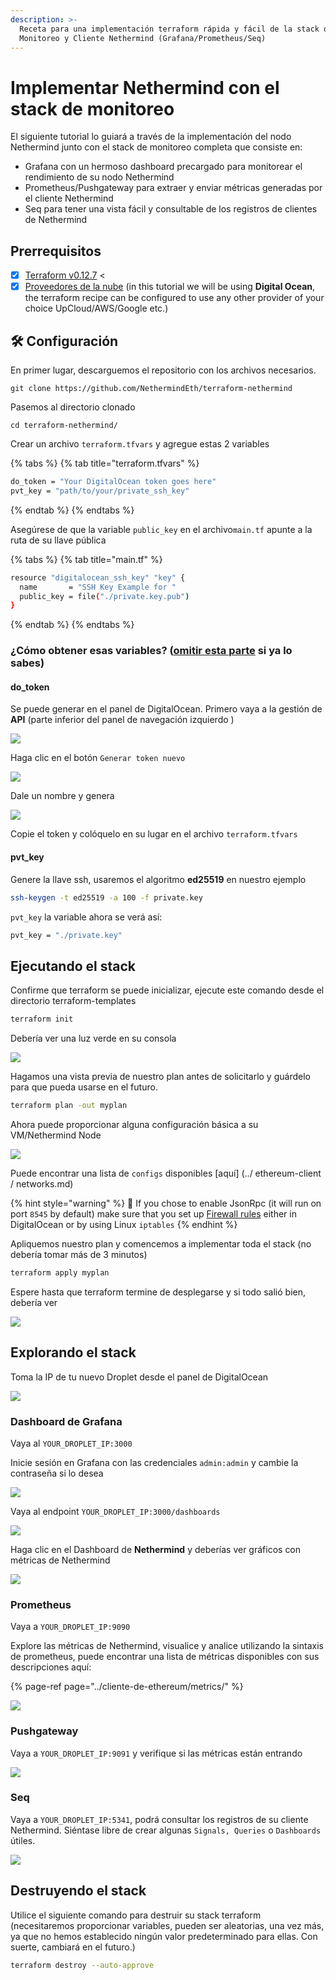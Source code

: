 ```yaml
---
description: >-
  Receta para una implementación terraform rápida y fácil de la stack de
  Monitoreo y Cliente Nethermind (Grafana/Prometheus/Seq)
---
```


# Implementar Nethermind con el stack de monitoreo

El siguiente tutorial lo guiará a través de la implementación del nodo Nethermind junto con el stack de monitoreo completa que consiste en:

* Grafana con un hermoso dashboard precargado para monitorear el rendimiento de su nodo Nethermind
* Prometheus/Pushgateway para extraer y enviar métricas generadas por el cliente Nethermind
* Seq para tener una vista fácil y consultable de los registros de clientes de Nethermind

## Prerrequisitos

* [x] [Terraform v0.12.7](https://www.terraform.io/downloads.html) &lt; 
* [x] [Proveedores de la nube](cloud-providers/) \(in this tutorial we will be using **Digital Ocean**, the terraform recipe can be configured to use any other provider of your choice UpCloud/AWS/Google etc.\)

## 🛠 Configuración

En primer lugar, descarguemos el repositorio con los archivos necesarios.

```text
git clone https://github.com/NethermindEth/terraform-nethermind
```

Pasemos al directorio clonado

```text
cd terraform-nethermind/
```

Crear un archivo `terraform.tfvars` y agregue estas 2 variables

{% tabs %}
{% tab title="terraform.tfvars" %}
```bash
do_token = "Your DigitalOcean token goes here"
pvt_key = "path/to/your/private_ssh_key"
```
{% endtab %}
{% endtabs %}

Asegúrese de que la variable `public_key` en el archivo`main.tf` apunte a la ruta de su llave pública

{% tabs %}
{% tab title="main.tf" %}
```bash
resource "digitalocean_ssh_key" "key" {
  name       = "SSH Key Example for "
  public_key = file("./private.key.pub")
}
```
{% endtab %}
{% endtabs %}

### ¿Cómo obtener esas variables?  \([omitir esta parte](deploy-nethermind-with-monitoring-stack.md#run-the-stack) si ya lo sabes\)

#### do\_token

Se puede generar en el panel de DigitalOcean. Primero vaya a la gestión de **API** \(parte inferior del panel de navegación izquierdo \)

![](../.gitbook/assets/image%20%2843%29.png)

Haga clic en el botón `Generar token nuevo`

![](../.gitbook/assets/image%20%2847%29.png)

Dale un nombre y genera

![](../.gitbook/assets/image%20%2842%29.png)

Copie el token y colóquelo en su lugar en el archivo `terraform.tfvars`

#### pvt\_key

Genere la llave ssh, usaremos el algoritmo **ed25519** en nuestro ejemplo

```bash
ssh-keygen -t ed25519 -a 100 -f private.key
```

`pvt_key` la variable ahora se verá así:

```bash
pvt_key = "./private.key"
```

## Ejecutando el stack

Confirme que terraform se puede inicializar, ejecute este comando desde el directorio terraform-templates

```bash
terraform init
```

Debería ver una luz verde en su consola

![](../.gitbook/assets/image%20%2850%29.png)

Hagamos una vista previa de nuestro plan antes de solicitarlo y guárdelo para que pueda usarse en el futuro.

```bash
terraform plan -out myplan
```

Ahora puede proporcionar alguna configuración básica a su VM/Nethermind Node

![](../.gitbook/assets/image%20%2855%29.png)

Puede encontrar una lista de `configs` disponibles \[aquí\] \(../ ethereum-client / networks.md\)

{% hint style="warning" %}
🧯 If you chose to enable JsonRpc \(it will run on port `8545` by default\) make sure that you set up [Firewall rules](../primeros-pasos-con-nethermind/firewall-configuration.md) either in DigitalOcean or by using Linux `iptables`
{% endhint %}

Apliquemos nuestro plan y comencemos a implementar toda el stack \(no debería tomar más de 3 minutos\)

```bash
terraform apply myplan
```

Espere hasta que terraform termine de desplegarse y si todo salió bien, debería ver

![](../.gitbook/assets/image%20%2854%29.png)

## Explorando el stack

Toma la IP de tu nuevo Droplet desde el panel de DigitalOcean

![](../.gitbook/assets/image%20%2852%29.png)

### Dashboard de Grafana

Vaya al `YOUR_DROPLET_IP:3000`

Inicie sesión en Grafana con las credenciales `admin:admin` y cambie la contraseña si lo desea

![](../.gitbook/assets/image%20%2841%29.png)

Vaya al endpoint `YOUR_DROPLET_IP:3000/dashboards`

![](../.gitbook/assets/image%20%2840%29.png)

Haga clic en el Dashboard de  **Nethermind**  y deberías ver gráficos con métricas de Nethermind

![](../.gitbook/assets/image%20%2848%29.png)

### Prometheus

Vaya a `YOUR_DROPLET_IP:9090`

Explore las métricas de Nethermind, visualice y analice utilizando la sintaxis de prometheus, puede encontrar una lista de métricas disponibles con sus descripciones aquí:

{% page-ref page="../cliente-de-ethereum/metrics/" %}

![](../.gitbook/assets/image%20%2851%29.png)

### Pushgateway

Vaya a `YOUR_DROPLET_IP:9091` y verifique si las métricas están entrando

![](https://github.com/NethermindEth/docs/tree/e7dcca48f72221e633ca307fe7c357d79c42a082/.gitbook/assets/image%20%2849%29%20%282%29%20%282%29%20%282%29%20%282%29%20%282%29%20%281%29.png)

### Seq

Vaya a `YOUR_DROPLET_IP:5341`, podrá consultar los registros de su cliente Nethermind. Siéntase libre de crear algunas `Signals, Queries` o `Dashboards` útiles.

![](../.gitbook/assets/image%20%2839%29%20%282%29%20%283%29%20%283%29.png)

## Destruyendo el stack

Utilice el siguiente comando para destruir su stack terraform  \(necesitaremos proporcionar variables, pueden ser aleatorias, una vez más, ya que no hemos establecido ningún valor predeterminado para ellas. Con suerte, cambiará en el futuro.\)

```bash
terraform destroy --auto-approve
```

